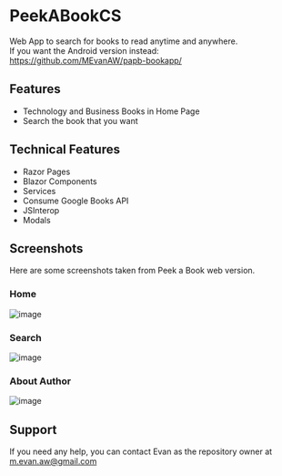 # PeekABookCS
Web App to search for books to read anytime and anywhere.<br/>If you want the Android version instead: https://github.com/MEvanAW/papb-bookapp/
## Features
- Technology and Business Books in Home Page
- Search the book that you want
## Technical Features
- Razor Pages
- Blazor Components
- Services
- Consume Google Books API
- JSInterop
- Modals
## Screenshots
Here are some screenshots taken from Peek a Book web version.
### Home
![image](https://user-images.githubusercontent.com/50491841/195244408-c288c812-0ce4-494f-be24-57ae047db49a.png)
### Search
![image](https://user-images.githubusercontent.com/50491841/195244525-02b36565-7bf9-458a-92cf-51af5a8f962d.png)
### About Author
![image](https://user-images.githubusercontent.com/50491841/195270319-f9e72d11-878d-490b-9c17-7781132fedee.png)
## Support
If you need any help, you can contact Evan as the repository owner at m.evan.aw@gmail.com
